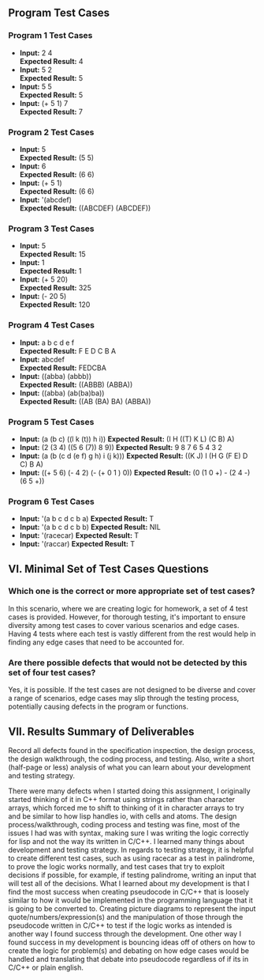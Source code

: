 ## Program Test Cases

### Program 1 Test Cases

- **Input:** 2 4  
  **Expected Result:** 4
- **Input:** 5 2  
  **Expected Result:** 5
- **Input:** 5 5  
  **Expected Result:** 5
- **Input:** (+ 5 1) 7  
  **Expected Result:** 7

### Program 2 Test Cases

- **Input:** 5  
  **Expected Result:** (5 5)
- **Input:** 6  
  **Expected Result:** (6 6)
- **Input:** (+ 5 1)  
  **Expected Result:** (6 6)
- **Input:** '(abcdef)  
  **Expected Result:** ((ABCDEF) (ABCDEF))

### Program 3 Test Cases

- **Input:** 5  
  **Expected Result:** 15
- **Input:** 1  
  **Expected Result:** 1
- **Input:** (+ 5 20)  
  **Expected Result:** 325
- **Input:** (- 20 5)  
  **Expected Result:** 120

### Program 4 Test Cases

- **Input:** a b c d e f  
  **Expected Result:** F E D C B A
- **Input:** abcdef  
  **Expected Result:** FEDCBA
- **Input:** ((abba) (abbb))  
  **Expected Result:** ((ABBB) (ABBA))
- **Input:** ((abba) (ab(ba)ba))  
  **Expected Result:** ((AB (BA) BA) (ABBA))

### Program 5 Test Cases

- **Input:** (a (b c) ((l k (t)) h i))
**Expected Result:** (I H ((T) K L) (C B) A)
- **Input:** (2 (3 4) ((5 6 (7)) 8 9))
**Expected Result:** 9 8 7 6 5 4 3 2
- **Input:** (a (b (c d (e f) g h) i (j k)))
**Expected Result:** ((K J) I (H G (F E) D C) B A) 
- **Input:** ((+ 5 6) (- 4 2) (- (+ 0 1 ) 0))
**Expected Result:** (0 (1 0 +) - (2 4 -) (6 5 +)) 
### Program 6 Test Cases

- **Input:**  '(a b c d c b a)
  **Expected Result:**  T
- **Input:**  '(a b c d c b b)
  **Expected Result:** NIL
- **Input:**  '(racecar)
  **Expected Result:** T
- **Input:** '(raccar)
  **Expected Result:** T 

## VI. Minimal Set of Test Cases Questions

### Which one is the correct or more appropriate set of test cases?

In this scenario, where we are creating logic for homework, a set of 4 test cases is provided. However, for thorough testing, it's important to ensure diversity among test cases to cover various scenarios and edge cases. Having 4 tests where each test is vastly different from the rest would help in finding any edge cases that need to be accounted for.

### Are there possible defects that would not be detected by this set of four test cases?

Yes, it is possible. If the test cases are not designed to be diverse and cover a range of scenarios, edge cases may slip through the testing process, potentially causing defects in the program or functions.

## VII. Results Summary of Deliverables

Record all defects found in the specification inspection, the design process, the design walkthrough, the coding process, and testing. Also, write a short (half-page or less) analysis of what you can learn about your development and testing strategy.

  There were many defects when I started doing this assignment, I originally started thinking of it in C++ format using strings rather than character arrays, which forced me to shift to thinking of it in character arrays to try and be similar to how lisp handles io, with cells and atoms. The design process/walkthrough, coding process and testing was fine, most of the issues I had was with syntax, making sure I was writing the logic correctly for lisp and not the way its written in C/C++. I learned many things about development and testing strategy. In regards to testing strategy, it is helpful to create different test cases, such as using racecar as a test in palindrome, to prove the logic works normally, and test cases that try to exploit decisions if possible, for example, if testing palindrome, writing an input that will test all of the decisions. What I learned about my development is that I find the most success when creating pseudocode in C/C++ that is loosely similar to how it would be implemented in the programming language that it is going to be converted to. Creating picture diagrams to represent the input quote/numbers/expression(s) and the manipulation of those through the pseudocode written in C/C++ to test if the logic works as intended is another way I found success through the development. One other way I found success in my development is bouncing ideas off of others on how to create the logic for problem(s) and debating on how edge cases would be handled and translating that debate into pseudocode regardless of if its in C/C++ or plain english.
